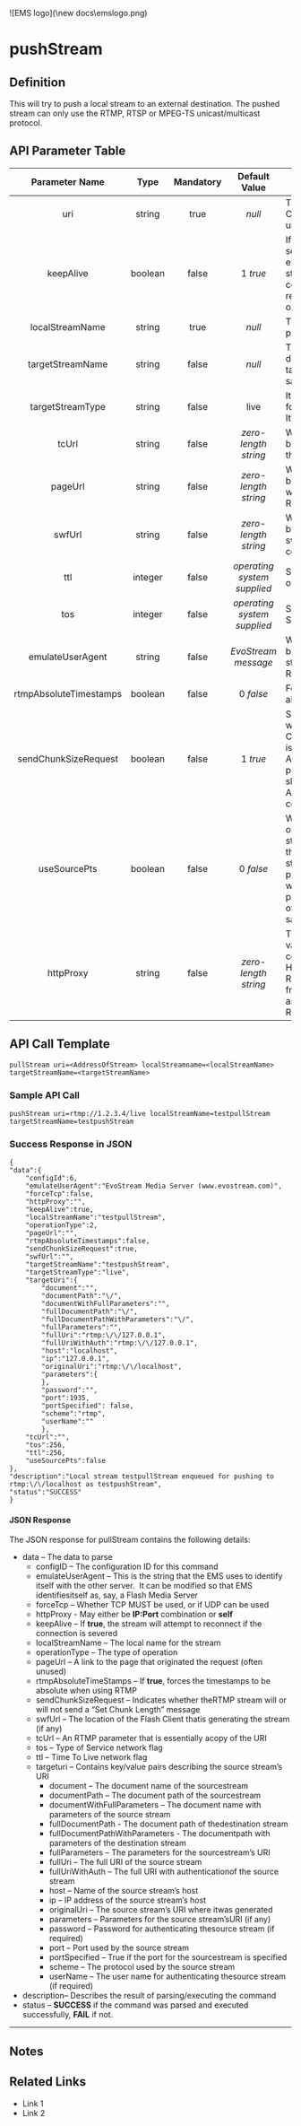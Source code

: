 ![EMS logo](\new docs\emslogo.png)



# pushStream



## Definition

This will try to push a local stream to an external destination. The pushed stream can only use the RTMP, RTSP or MPEG-TS unicast/multicast protocol. 



## API Parameter Table

|     Parameter Name     |  Type   | Mandatory |        Default Value        | Description                              |
| :--------------------: | :-----: | :-------: | :-------------------------: | ---------------------------------------- |
|          uri           | string  |   true    |           *null*            | The URI of the external stream. Can be RTMP, RTSP or unicast/multicast (d) mpegts |
|       keepAlive        | boolean |   false   |          1 *true*           | If `keepAlive` is set to **true**, the server will attempt to re-establish connection with a stream source after a connection has been lost. The reconnect will be attempted once every second |
|    localStreamName     | string  |   true    |           *null*            | The name of the stream to be pushed      |
|    targetStreamName    | string  |   false   |           *null*            | The name of the stream at destination. If not provided, the target stream name will be the same as the local stream name |
|    targetStreamType    | string  |   false   |            live             | It can be one of following: **live**, **record**, **append**. It is meaningful only for RTMP |
|         tcUrl          | string  |   false   |    *zero-length string*     | When specified, this value will be used to set the TC URL in the initial RTMPconnect invoke |
|        pageUrl         | string  |   false   |    *zero-length string*     | When specified, this value will be used to set the originating web page address inthe initial RTMP connect invoke |
|         swfUrl         | string  |   false   |    *zero-length string*     | When specified, this value will be used to set the originating swf URL in theinitial RTMP connect invoke |
|          ttl           | integer |   false   | *operating system supplied* | Sets the IP_TTL (Time to Live) option on the socket |
|          tos           | integer |   false   | *operating system supplied* | Sets the IP_TOS (Type of Service) option on the socket |
|    emulateUserAgent    | string  |   false   |     *EvoStream message*     | When specified, this value will be used as the user agent string. It is meaningful only for RTMP |
| rtmpAbsoluteTimestamps | boolean |   false   |          0 *false*          | Forces the timestamps to be absolute when using RTMP |
|  sendChunkSizeRequest  | boolean |   false   |          1 *true*           | Sets whether the RTMP stream will or will not send a “Set Chunk Length” message.  This is significant when pushing to Akamai’s new RTMP HD ingest point where this parameter should be set to 0 so that Akamai will not drop the connection |
|      useSourcePts      | boolean |   false   |          0 *false*          | When value is true, timestamps on source inbound RTMP stream are passed directly to the outbound (pushed) RTMP streams. This affects only pushed Outbound Net RTMP with net RTMP source.  This parameter overrides the value of the config.lua option of the same name |
|       httpProxy        | string  |   false   |    *zero-length string*     | This parameter has two valid values: **IP:Port** – This value combination specifies an RTSP HTTP Proxy from which the RTSP stream should be pulled from **Self** - Specifying “self” as the value implies pulling RTSP over HTTP |





## API Call Template

``` 
pullStream uri=<AddressOfStream> localStreamname=<localStreamName> targetStreamName=<targetStreamName>
```



### Sample API Call

``` 
pushStream uri=rtmp://1.2.3.4/live localStreamName=testpullStream targetStreamName=testpushStream 
```



### Success Response in JSON

``` 
{
"data":{
    "configId":6,
    "emulateUserAgent":"EvoStream Media Server (www.evostream.com)",
    "forceTcp":false,
    "httpProxy":"",
    "keepAlive":true,
    "localStreamName":"testpullStream",
    "operationType":2,
    "pageUrl":"",
    "rtmpAbsoluteTimestamps":false,
    "sendChunkSizeRequest":true,
    "swfUrl":"",
    "targetStreamName":"testpushStream",
    "targetStreamType":"live",
    "targetUri":{
        "document":"",
        "documentPath":"\/",
        "documentWithFullParameters":"",
        "fullDocumentPath":"\/",
        "fullDocumentPathWithParameters":"\/",
        "fullParameters":"",
        "fullUri":"rtmp:\/\/127.0.0.1",
        "fullUriWithAuth":"rtmp:\/\/127.0.0.1",
        "host":"localhost",
        "ip":"127.0.0.1",
        "originalUri":"rtmp:\/\/localhost",
        "parameters":{
        },
        "password":"",
        "port":1935,
        "portSpecified": false,
        "scheme":"rtmp",
        "userName":""
        },
    "tcUrl":"",
    "tos":256,
    "ttl":256,
    "useSourcePts":false
},
"description":"Local stream testpullStream enqueued for pushing to rtmp:\/\/localhost as testpushStream",
"status":"SUCCESS"
}
```



#### JSON Response

The JSON response for pullStream contains the following details:

- data – The data to parse
  - configID – The configuration ID for this command
  - emulateUserAgent – This is the string that the EMS uses to identify itself with the other server.  It can be modified so that EMS identifiesitself as, say, a Flash Media Server
  - forceTcp – Whether TCP MUST be used, or if UDP can be used
  - httpProxy - May either be **IP:Port** combination or **self**
  - keepAlive – If **true**, the stream will attempt to reconnect if the connection is severed
  - localStreamName – The local name for the stream
  - operationType – The type of operation
  - pageUrl – A link to the page that originated the request (often unused)
  - rtmpAbsoluteTimeStamps – If **true**, forces the timestamps to be absolute when using RTMP
  - sendChunkSizeRequest – Indicates whether theRTMP stream will or will not send a “Set Chunk Length” message
  - swfUrl – The location of the Flash Client thatis generating the stream (if any)
  - tcUrl – An RTMP parameter that is essentially acopy of the URI
  - tos – Type of Service network flag
  - ttl – Time To Live network flag
  - targeturi – Contains key/value pairs describing the source stream’s URI
    - document – The document name of the sourcestream
    - documentPath – The document path of the sourcestream
    - documentWithFullParameters – The document name with parameters of the source stream
    - fullDocumentPath - The document path of thedestination stream
    - fullDocumentPathWithParameters - The documentpath with parameters of the destination stream
    - fullParameters – The parameters for the sourcestream’s URI
    - fullUri – The full URI of the source stream
    - fullUriWithAuth – The full URI with authenticationof the source stream
    - host – Name of the source stream’s host
    - ip – IP address of the source stream’s host
    - originalUri – The source stream’s URI where itwas generated
    - parameters – Parameters for the source stream’sURI (if any)
    - password – Password for authenticating thesource stream (if required)
    - port – Port used by the source stream
    - portSpecified – True if the port for the sourcestream is specified
    - scheme – The protocol used by the source stream
    - userName – The user name for authenticating thesource stream (if required)
- description– Describes the result of parsing/executing the command
- status – **SUCCESS** if the command was parsed and executed successfully, **FAIL** if not.

------

## Notes



## Related Links

- Link 1
- Link 2